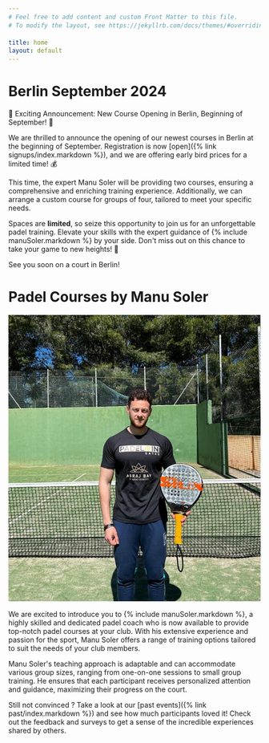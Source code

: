 ```yaml
---
# Feel free to add content and custom Front Matter to this file.
# To modify the layout, see https://jekyllrb.com/docs/themes/#overriding-theme-defaults

title: home
layout: default
---
```

# Berlin September 2024

🎉 Exciting Announcement: New Course Opening in Berlin, Beginning of September! 🎾

We are thrilled to announce the opening of our newest courses in Berlin at the beginning of September. Registration is now [open]({% link signups/index.markdown %}), and we are offering early bird prices for a limited time! 💰

This time, the expert Manu Soler will be providing two courses, ensuring a comprehensive and enriching training experience. Additionally, we can arrange a custom course for groups of four, tailored to meet your specific needs.

Spaces are **limited**, so seize this opportunity to join us for an unforgettable padel training. Elevate your skills with the expert guidance of {% include manuSoler.markdown %} by your side. Don't miss out on this chance to take your game to new heights! 🚀

See you soon on a court in Berlin!

# Padel Courses by Manu Soler

![Manu Soler](/assets/images/PHOTO-2023-06-01-23-00-58.jpeg)


We are excited to introduce you to {% include manuSoler.markdown %}, a highly skilled and dedicated padel coach who is now available to provide top-notch padel courses at your club. With his extensive experience and passion for the sport, Manu Soler offers a range of training options tailored to suit the needs of your club members.

[//]: # (Manu Soler understands that each player has unique goals and requirements when it comes to improving their padel skills. While he has [predefined courses]&#40;{% link courses/index.markdown %}&#41; that cover various aspects of the game, he is also flexible and open to arranging customized courses based on the specific needs of your members. Whether it's beginners seeking a solid foundation or advanced players aiming to fine-tune their technique, Manu Soler can create a program that meets their individual aspirations.)

[//]: # (By offering Manu Soler's expertise at your club, you can provide your members with an exceptional learning experience. His courses are designed to enhance players' skills, boost their confidence, and foster a deeper enjoyment of the sport. With his guidance, your members will have the opportunity to improve their forehand, backhand, serving, footwork, strategy, and overall game.)

Manu Soler's teaching approach is adaptable and can accommodate various group sizes, ranging from one-on-one sessions to small group training. He ensures that each participant receives personalized attention and guidance, maximizing their progress on the court.

[//]: # (We encourage you to seize this fantastic opportunity to bring Manu Soler's expertise to your club and offer your members an exceptional padel training experience. To discuss course options, pricing, and availability, please reach out to <a href="https://www.instagram.com/manusoler_padel" target="_blank">@manusoler_padel</a> or <a class="u-email" href="mailto:manupadelin@gmail.com">manupadelin@gmail.com</a>.)

Still not convinced ? Take a look at our [past events]({% link past/index.markdown %}) and see how much participants loved it! Check out the feedback and surveys to get a sense of the incredible experiences shared by others. 

[//]: # ()
[//]: # (## Sample course plan for 8 participants)

[//]: # (All participants will be divided into groups of 4.)

[//]: # ()
[//]: # (For each group:)

[//]: # ()
[//]: # (- 1.5 hour 18:30-20:00/20:30-22:00 on Friday, )

[//]: # (- 2.5 hours 10:00-12:30/13:00-15:30 on Saturday,)

[//]: # (- 2.5 hours 11:00-13:30/14:00-16:30 on Sunday, )

[//]: # (- 2 hours 19:00-21:00 of mini tournament &#40;with prizes&#41; on Monday )

[//]: # ()
[//]: # (Each training session begins with a proper warm-up to ensure that you avoid any unnecessary pain or injury.)

[//]: # (To ensure that participants stay energized and focused, we will be providing a variety of &#40;healthy&#41; snacks.)

[//]: # ()
